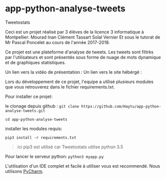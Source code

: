 # app-python-analyse-tweets

Tweetostats

Ceci est un projet réalisé par 3 élèves de la licence 3 informatique à Montpellier:
Mourad Inan
Clément Tassart
Solal Vernier
Et sous le tutorat de Mr Pascal Poncelet au cours de l'année 2017-2018.

Ce projet est une plateforme d'analyse de tweets. Les tweets sont filtrès par l'utilisateurs et sont présentés sous forme de nuage de mots dynamique et de graphiques statistiques.

Un lien vers la vidéo de présentation : 
Un lien vers le site hébérgé : 

Lors du développement de ce projet, l'equipe a utilisé plusieurs modules que vous retrouverez dans le fichier requirements.txt.


Pour installer ce projet: 

le clonage depuis github : 
`git clone https://github.com/Haytu/app-python-analyse-tweets.git`

`cd app-python-analyse-tweets`

installer les modules requis:

`pip3 install -r requirements.txt`
>ici pip3 est utilisé car Tweetostats utilise python 3.5

Pour lancer le serveur python: 
`python3 myapp.py`

L'utilisation d'un IDE complet et facile à utiliser vous est recommendé. Nous utilisons [PyCharm](https://www.jetbrains.com/pycharm/).




    


